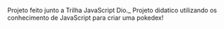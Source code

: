 Projeto feito junto a Trilha JavaScript Dio._
Projeto didatico utilizando os conhecimento de JavaScript para criar uma pokedex!